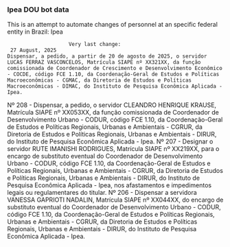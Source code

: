  ### Ipea DOU bot data
 This is an attempt to automate changes of personnel at an specific federal entity in Brazil: Ipea
 
                        Very last change: 
 	 27 August, 2025
	Dispensar, a pedido, a partir de 20 de agosto de 2025, o servidor LUCAS FERRAZ VASCONCELOS, Matrícula SIAPE nº XX321XX, da função comissionada de Coordenador de Crescimento e Desenvolvimento Econômico - COCDE, código FCE 1.10, da Coordenação-Geral de Estudos e Políticas Macroeconômicas - CGMAC, da Diretoria de Estudos e Políticas Macroeconômicas - DIMAC, do Instituto de Pesquisa Econômica Aplicada - Ipea.
Nº 208 - Dispensar, a pedido, o servidor CLEANDRO HENRIQUE KRAUSE, Matrícula SIAPE nº XX053XX, da função comissionada de Coordenador de Desenvolvimento Urbano - CODUR, código FCE 1.10, da Coordenação-Geral de Estudos e Políticas Regionais, Urbanas e Ambientais - CGRUR, da Diretoria de Estudos e Políticas Regionais, Urbanas e Ambientais - DIRUR, do Instituto de Pesquisa Econômica Aplicada - Ipea.
Nº 207 - Designar o servidor RUTE IMANISHI RODRIGUES, Matrícula SIAPE nº XX219XX, para o encargo de substituto eventual do Coordenador de Desenvolvimento Urbano - CODUR, código FCE 1.10, da Coordenação-Geral de Estudos e Políticas Regionais, Urbanas e Ambientais - CGRUR, da Diretoria de Estudos e Políticas Regionais, Urbanas e Ambientais - DIRUR, do Instituto de Pesquisa Econômica Aplicada - Ipea, nos afastamentos e impedimentos legais ou regulamentares do titular.
Nº 206 - Dispensar a servidora VANESSA GAPRIOTI NADALIN, Matrícula SIAPE nº XX044XX, do encargo de substituto eventual do Coordenador de Desenvolvimento Urbano - CODUR, código FCE 1.10, da Coordenação-Geral de Estudos e Políticas Regionais, Urbanas e Ambientais - CGRUR, da Diretoria de Estudos e Políticas Regionais, Urbanas e Ambientais - DIRUR, do Instituto de Pesquisa Econômica Aplicada - Ipea.
